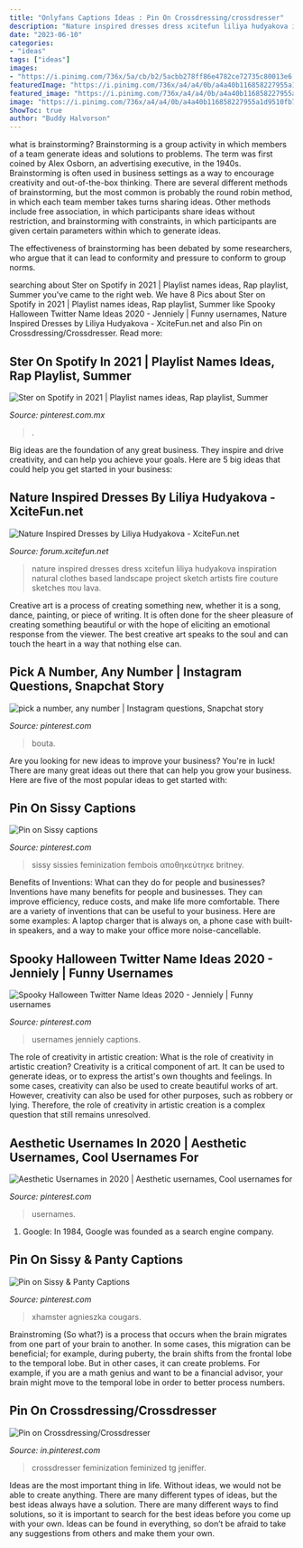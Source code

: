 ```yaml
---
title: "Onlyfans Captions Ideas : Pin On Crossdressing/crossdresser"
description: "Nature inspired dresses dress xcitefun liliya hudyakova inspiration natural clothes based landscape project sketch artists fire couture sketches που lava"
date: "2023-06-10"
categories:
- "ideas"
tags: ["ideas"]
images:
- "https://i.pinimg.com/736x/5a/cb/b2/5acbb278ff86e4782ce72735c80013e6.jpg"
featuredImage: "https://i.pinimg.com/736x/a4/a4/0b/a4a40b116858227955a1d9510fb7083c.jpg"
featured_image: "https://i.pinimg.com/736x/a4/a4/0b/a4a40b116858227955a1d9510fb7083c.jpg"
image: "https://i.pinimg.com/736x/a4/a4/0b/a4a40b116858227955a1d9510fb7083c.jpg"
ShowToc: true
author: "Buddy Halvorson"
---
```



what is brainstorming?
Brainstorming is a group activity in which members of a team generate ideas and solutions to problems. The term was first coined by Alex Osborn, an advertising executive, in the 1940s. Brainstorming is often used in business settings as a way to encourage creativity and out-of-the-box thinking. 
There are several different methods of brainstorming, but the most common is probably the round robin method, in which each team member takes turns sharing ideas. Other methods include free association, in which participants share ideas without restriction, and brainstorming with constraints, in which participants are given certain parameters within which to generate ideas. 

The effectiveness of brainstorming has been debated by some researchers, who argue that it can lead to conformity and pressure to conform to group norms.

	

		
searching about Ster on Spotify in 2021 | Playlist names ideas, Rap playlist, Summer you've came to the right web. We have 8 Pics about Ster on Spotify in 2021 | Playlist names ideas, Rap playlist, Summer like Spooky Halloween Twitter Name Ideas 2020 - Jenniely | Funny usernames, Nature Inspired Dresses by Liliya Hudyakova - XciteFun.net and also Pin on Crossdressing/Crossdresser. Read more:
		
    
## Ster On Spotify In 2021 | Playlist Names Ideas, Rap Playlist, Summer

<img loading=lazy src="https://i.pinimg.com/736x/a4/a4/0b/a4a40b116858227955a1d9510fb7083c.jpg" onerror="this.onerror=null;this.src='https://tse3.mm.bing.net/th?id=OIP.e6230MKHii3EAPmPHKeUBAHaNK&amp;pid=15.1';" alt="Ster on Spotify in 2021 | Playlist names ideas, Rap playlist, Summer">

_Source: pinterest.com.mx_

>. 

	

Big ideas are the foundation of any great business. They inspire and drive creativity, and can help you achieve your goals. Here are 5 big ideas that could help you get started in your business:

    
## Nature Inspired Dresses By Liliya Hudyakova - XciteFun.net

<img loading=lazy src="http://img.xcitefun.net/users/2015/01/375078,xcitefun-nature-dress-12.jpg" onerror="this.onerror=null;this.src='https://tse4.mm.bing.net/th?id=OIP.Olsg_GaVCk0lGofLknX8HgHaFj&amp;pid=15.1';" alt="Nature Inspired Dresses by Liliya Hudyakova - XciteFun.net">

_Source: forum.xcitefun.net_

>nature inspired dresses dress xcitefun liliya hudyakova inspiration natural clothes based landscape project sketch artists fire couture sketches που lava. 

	

Creative art is a process of creating something new, whether it is a song, dance, painting, or piece of writing. It is often done for the sheer pleasure of creating something beautiful or with the hope of eliciting an emotional response from the viewer. The best creative art speaks to the soul and can touch the heart in a way that nothing else can.

    
## Pick A Number, Any Number | Instagram Questions, Snapchat Story

<img loading=lazy src="https://i.pinimg.com/736x/f9/92/86/f992866ebbbae2192e2209eec4b18d3e.jpg" onerror="this.onerror=null;this.src='https://tse3.mm.bing.net/th?id=OIP.POJq11ECf3KHQQLIcKA5bgHaLG&amp;pid=15.1';" alt="pick a number, any number | Instagram questions, Snapchat story">

_Source: pinterest.com_

>bouta. 

	

Are you looking for new ideas to improve your business? You're in luck! There are many great ideas out there that can help you grow your business. Here are five of the most popular ideas to get started with:

    
## Pin On Sissy Captions

<img loading=lazy src="https://i.pinimg.com/736x/45/d4/61/45d461765097965847118598b393cb3d.jpg" onerror="this.onerror=null;this.src='https://tse2.mm.bing.net/th?id=OIP.o95hWw5Elmk2FXVeRPIlkQAAAA&amp;pid=15.1';" alt="Pin on Sissy captions">

_Source: pinterest.com_

>sissy sissies feminization fembois αποθηκεύτηκε britney. 

	

Benefits of Inventions: What can they do for people and businesses?
Inventions have many benefits for people and businesses. They can improve efficiency, reduce costs, and make life more comfortable. There are a variety of inventions that can be useful to your business. Here are some examples: A laptop charger that is always on, a phone case with built-in speakers, and a way to make your office more noise-cancellable.

    
## Spooky Halloween Twitter Name Ideas 2020 - Jenniely | Funny Usernames

<img loading=lazy src="https://i.pinimg.com/736x/db/bd/bf/dbbdbfc816325b6ccf711f4ef8cf6551.jpg" onerror="this.onerror=null;this.src='https://tse3.mm.bing.net/th?id=OIP.gPzUNjd-idjUp3oBatiP7AHaLH&amp;pid=15.1';" alt="Spooky Halloween Twitter Name Ideas 2020 - Jenniely | Funny usernames">

_Source: pinterest.com_

>usernames jenniely captions. 

	

The role of creativity in artistic creation: What is the role of creativity in artistic creation?
Creativity is a critical component of art. It can be used to generate ideas, or to express the artist's own thoughts and feelings. In some cases, creativity can also be used to create beautiful works of art. However, creativity can also be used for other purposes, such as robbery or lying. Therefore, the role of creativity in artistic creation is a complex question that still remains unresolved.

    
## Aesthetic Usernames In 2020 | Aesthetic Usernames, Cool Usernames For

<img loading=lazy src="https://i.pinimg.com/736x/56/a7/62/56a76244c0eafe6445f53af82e51d151.jpg" onerror="this.onerror=null;this.src='https://tse2.mm.bing.net/th?id=OIP.OnzsBUHUA0KMTivQttSCmwHaLH&amp;pid=15.1';" alt="Aesthetic Usernames in 2020 | Aesthetic usernames, Cool usernames for">

_Source: pinterest.com_

>usernames. 

	

1. Google: In 1984, Google was founded as a search engine company.

    
## Pin On Sissy &amp; Panty Captions

<img loading=lazy src="https://i.pinimg.com/736x/77/96/46/779646bf30705d823ab8e22564d9cbed.jpg" onerror="this.onerror=null;this.src='https://tse3.mm.bing.net/th?id=OIP.9pfg0VE52kkrSpy0ss-2zwHaL9&amp;pid=15.1';" alt="Pin on Sissy &amp; Panty Captions">

_Source: pinterest.com_

>xhamster agnieszka cougars. 

	

Brainstroming (So what?) is a process that occurs when the brain migrates from one part of your brain to another. In some cases, this migration can be beneficial; for example, during puberty, the brain shifts from the frontal lobe to the temporal lobe. But in other cases, it can create problems. For example, if you are a math genius and want to be a financial advisor, your brain might move to the temporal lobe in order to better process numbers.

    
## Pin On Crossdressing/Crossdresser

<img loading=lazy src="https://i.pinimg.com/736x/5a/cb/b2/5acbb278ff86e4782ce72735c80013e6.jpg" onerror="this.onerror=null;this.src='https://tse3.mm.bing.net/th?id=OIP.oRBG-rdtfXlQVrUWuVItOwHaJ4&amp;pid=15.1';" alt="Pin on Crossdressing/Crossdresser">

_Source: in.pinterest.com_

>crossdresser feminization feminized tg jeniffer. 

	

Ideas are the most important thing in life. Without ideas, we would not be able to create anything. There are many different types of ideas, but the best ideas always have a solution. There are many different ways to find solutions, so it is important to search for the best ideas before you come up with your own. Ideas can be found in everything, so don’t be afraid to take any suggestions from others and make them your own.

